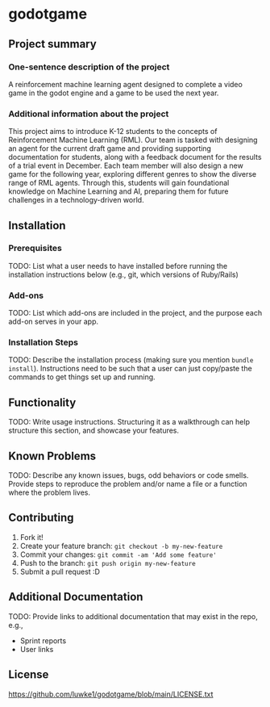 # godotgame

## Project summary

### One-sentence description of the project

A reinforcement machine learning agent designed to complete a video game in the godot engine and a game to be used the next year.

### Additional information about the project

This project aims to introduce K-12 students to the concepts of Reinforcement Machine Learning (RML). Our team is tasked with designing an agent for the current draft game and providing supporting documentation for students, along with a feedback document for the results of a trial event in December. Each team member will also design a new game for the following year, exploring different genres to show the diverse range of RML agents. Through this, students will gain foundational knowledge on Machine Learning and AI, preparing them for future challenges in a technology-driven world.

## Installation

### Prerequisites

TODO: List what a user needs to have installed before running the installation instructions below (e.g., git, which versions of Ruby/Rails)

### Add-ons

TODO: List which add-ons are included in the project, and the purpose each add-on serves in your app.

### Installation Steps

TODO: Describe the installation process (making sure you mention `bundle install`).
Instructions need to be such that a user can just copy/paste the commands to get things set up and running. 


## Functionality

TODO: Write usage instructions. Structuring it as a walkthrough can help structure this section,
and showcase your features.


## Known Problems

TODO: Describe any known issues, bugs, odd behaviors or code smells. 
Provide steps to reproduce the problem and/or name a file or a function where the problem lives.


## Contributing

1. Fork it!
2. Create your feature branch: `git checkout -b my-new-feature`
3. Commit your changes: `git commit -am 'Add some feature'`
4. Push to the branch: `git push origin my-new-feature`
5. Submit a pull request :D

## Additional Documentation

TODO: Provide links to additional documentation that may exist in the repo, e.g.,
  * Sprint reports
  * User links

## License

https://github.com/luwke1/godotgame/blob/main/LICENSE.txt
